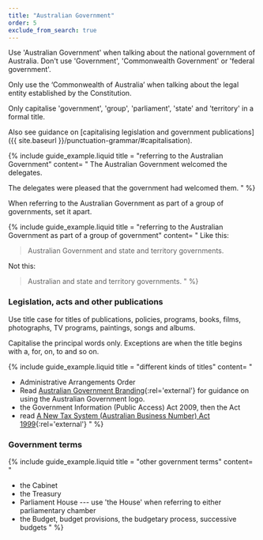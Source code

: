 ```yaml
---
title: "Australian Government"
order: 5
exclude_from_search: true
---
```


Use 'Australian Government' when talking about the national government of Australia. Don't use 'Government', 'Commonwealth Government' or 'federal government'.

Only use the ‘Commonwealth of Australia’ when talking about the legal entity established by the Constitution.

Only capitalise 'government', 'group', 'parliament', 'state' and 'territory' in a formal title.

Also see guidance on [capitalising legislation and government publications]({{ site.baseurl }}/punctuation-grammar/#capitalisation).

{% include guide_example.liquid
  title = "referring to the Australian Government"
  content= "
The Australian Government welcomed the delegates.

The delegates were pleased that the government had welcomed them.
"
%}

When referring to the Australian Government as part of a group of governments, set it apart.

{% include guide_example.liquid
  title = "referring to the Australian Government as part of a group of government"
  content= "
Like this:

> Australian Government and state and territory governments.

Not this:

> Australian and state and territory governments.
"
%}

### Legislation, acts and other publications

Use title case for titles of publications, policies, programs, books, films, photographs, TV programs, paintings, songs and albums.

Capitalise the principal words only. Exceptions are when the title begins with a, for, on, to and so on.

{% include guide_example.liquid
  title = "different kinds of titles"
  content= "
- Administrative Arrangements Order
- Read [Australian Government Branding](https://www.pmc.gov.au/resource-centre/government/australian-government-branding-guidelines-use-australian-government-logo-australian-government-departments-and-agencies){:rel='external'} for guidance on using the Australian Government logo.
- the Government Information (Public Access) Act 2009, then the Act
- read [A New Tax System (Australian Business Number) Act 1999](https://www.legislation.gov.au/Series/C2004A00467){:rel='external'}
"
%}

### Government terms

{% include guide_example.liquid
  title = "other government terms"
  content= "
- the Cabinet
- the Treasury
- Parliament House --- use 'the House' when referring to either parliamentary chamber
- the Budget, budget provisions, the budgetary process, successive budgets
"
%}
